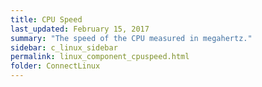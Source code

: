 ```yaml
---
title: CPU Speed
last_updated: February 15, 2017
summary: "The speed of the CPU measured in megahertz."
sidebar: c_linux_sidebar
permalink: linux_component_cpuspeed.html
folder: ConnectLinux
---
```

